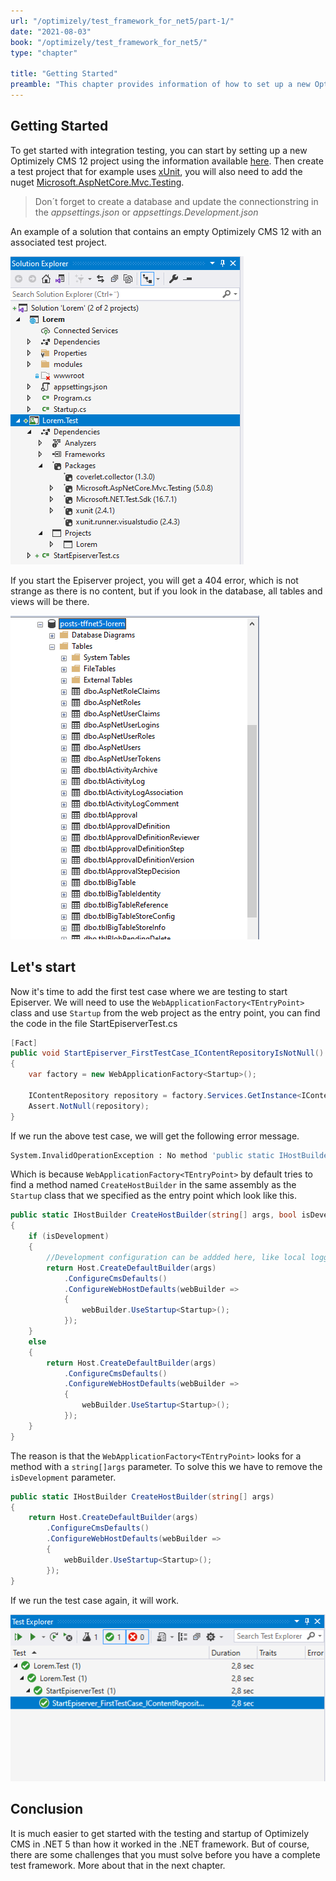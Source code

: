 ```yaml
---
url: "/optimizely/test_framework_for_net5/part-1/"
date: "2021-08-03"
book: "/optimizely/test_framework_for_net5/"
type: "chapter"

title: "Getting Started"
preamble: "This chapter provides information of how to set up a new Optimizely CMS 12 project with a test project that uses xUnit."
---
```


## Getting Started

To get started with integration testing, you can start by setting up a new Optimizely CMS 12 project using the information available [here]( https://github.com/episerver/netcore-preview). Then create a test project that for example uses [xUnit](https://xunit.net/), you will also need to add the nuget [Microsoft.AspNetCore.Mvc.Testing](https://www.nuget.org/packages/Microsoft.AspNetCore.Mvc.Testing).

> Don´t forget to create a database and update the connectionstring in the _appsettings.json_ or _appsettings.Development.json_

An example of a solution that contains an empty Optimizely CMS 12 with an associated test project.

![](./resources/created_a_test_project.png)

If you start the Episerver project, you will get a 404 error, which is not strange as there is no content, but if you look in the database, all tables and views will be there.

![](./resources/started_project_and_database_has_tables.png)

## Let's start

Now it's time to add the first test case where we are testing to start Episerver. We will need to use the `WebApplicationFactory<TEntryPoint>` class and use `Startup` from the web project as the entry point, you can find the code in the file StartEpiserverTest.cs

```csharp
[Fact]
public void StartEpiserver_FirstTestCase_IContentRepositoryIsNotNull()
{
    var factory = new WebApplicationFactory<Startup>();

    IContentRepository repository = factory.Services.GetInstance<IContentRepository>();
    Assert.NotNull(repository);
}
```

If we run the above test case, we will get the following error message.

```bash
System.InvalidOperationException : No method 'public static IHostBuilder CreateHostBuilder(string[] args)' or 'public static IWebHostBuilder CreateWebHostBuilder(string[] args)' found on 'Lorem.Program'. Alternatively, WebApplicationFactory`1 can be extended and 'CreateHostBuilder' or 'CreateWebHostBuilder' can be overridden to provide your own instance.
```

Which is because `WebApplicationFactory<TEntryPoint>` by default tries to find a method named `CreateHostBuilder` in the same assembly as the `Startup` class that we specified as the entry point which look like this.

```csharp
public static IHostBuilder CreateHostBuilder(string[] args, bool isDevelopment)
{
    if (isDevelopment)
    {
        //Development configuration can be addded here, like local logging.
        return Host.CreateDefaultBuilder(args)
            .ConfigureCmsDefaults()
            .ConfigureWebHostDefaults(webBuilder =>
            {
            	webBuilder.UseStartup<Startup>();
            });
    }
    else
    {
        return Host.CreateDefaultBuilder(args)
            .ConfigureCmsDefaults()
            .ConfigureWebHostDefaults(webBuilder =>
            {
                webBuilder.UseStartup<Startup>();
            });
    }
}
```

The reason is that the `WebApplicationFactory<TEntryPoint>` looks for a method with a `string[]args`  parameter. To solve this we have to remove the `isDevelopment` parameter.

```csharp
public static IHostBuilder CreateHostBuilder(string[] args)
{
    return Host.CreateDefaultBuilder(args)
        .ConfigureCmsDefaults()
        .ConfigureWebHostDefaults(webBuilder =>
        {
            webBuilder.UseStartup<Startup>();
        });
}
```

If we run the test case again, it will work.

![](./resources/first_test_succeded.png)

## Conclusion

It is much easier to get started with the testing and startup of Optimizely CMS in .NET 5 than how it worked in the .NET framework. But of course, there are some challenges that you must solve before you have a complete test framework. More about that in the next chapter.
